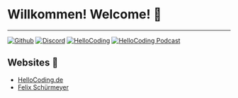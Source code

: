 # Willkommen! Welcome! 👋
---

[![Github](https://img.shields.io/github/followers/fschuermeyer?label=Github%20Followers&style=for-the-badge)](https://github.com/fschuermeyer/)
[![Discord](https://img.shields.io/discord/530141674463035402?label=HelloCoding%20Discord&logo=Discord&logoColor=%23ffffff&style=for-the-badge)](https://hellocoding.de/discord)
[![HelloCoding](https://img.shields.io/endpoint?style=for-the-badge&url=https%3A%2F%2Fhellocoding.de%2Fapi%2Fbadge%2Ffelix-schuermeyer)](https://hellocoding.de/autor/felix-schuermeyer/)
[![HelloCoding Podcast](https://img.shields.io/endpoint?style=for-the-badge&url=https%3A%2F%2Fhellocoding.de%2Fapi%2Fbadge%2Ffelix-schuermeyer%2Fpodcast)](https://hellocoding.de/podcast/)

## Websites 🚀

- [HelloCoding.de](https://hellocoding.de/)
- [Felix Schürmeyer](https://felixschuermeyer.de/)
